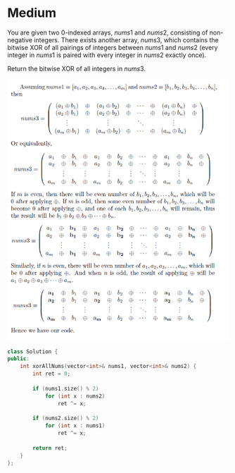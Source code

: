 # Medium

You are given two 0-indexed arrays, $nums1$ and $nums2$, consisting of non-negative integers. There exists another array, $nums3$, which contains the bitwise XOR of all pairings of integers between $nums1$ and $nums2$ (every integer in $nums1$ is paired with every integer in $nums2$ exactly once).

Return the bitwise XOR of all integers in $nums3$.

![2425](img/2425.png)

```cpp
class Solution {
public:
    int xorAllNums(vector<int>& nums1, vector<int>& nums2) {
        int ret = 0;
        
        if (nums1.size() % 2)
            for (int x : nums2)
                ret ^= x;
        
        if (nums2.size() % 2)
            for (int x : nums1)
                ret ^= x;

        return ret;
    }
};
```
